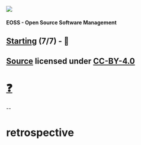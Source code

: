 [![](https://upload.wikimedia.org/wikipedia/commons/thumb/2/25/Berner_Fachhochschule_Logo_small.svg/128px-Berner_Fachhochschule_Logo_small.svg.png)](https://commons.wikimedia.org/wiki/File:Berner_Fachhochschule_Logo_small.svg)

#### EOSS - Open Source Software Management

## [Starting](https://github.com/digital-sustainability/module-eoss-ospo101/tree/main/module7) (7/7) - 🎄

[Source](https://github.com/digital-sustainability/module-eoss/tree/main/docs/content/07) licensed under [CC-BY-4.0](https://github.com/digital-sustainability/module-eoss/blob/main/LICENSE)
--
# [❓](https://etherpad.wikimedia.org/p/bfh-ch-module-eoss-hs24)
--
# retrospective